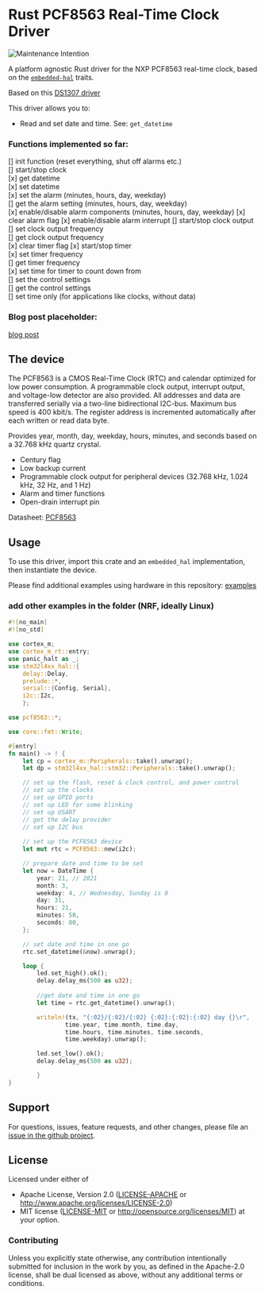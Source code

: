 # Rust PCF8563 Real-Time Clock Driver

![Maintenance Intention](https://img.shields.io/badge/maintenance-actively--developed-brightgreen.svg)

A platform agnostic Rust driver for the NXP PCF8563 real-time clock,
based on the [`embedded-hal`] traits.

[`embedded-hal`]: https://github.com/rust-embedded/embedded-hal

Based on this [DS1307 driver](https://github.com/eldruin/ds1307-rs) 

This driver allows you to:
- Read and set date and time. See: `get_datetime`

### Functions implemented so far:

[] init function (reset everything, shut off alarms etc.)  
[] start/stop clock  
[x] get datetime  
[x] set datetime  
[x] set the alarm (minutes, hours, day, weekday)  
[] get the alarm setting (minutes, hours, day, weekday)  
[x] enable/disable alarm components (minutes, hours, day, weekday)
[x] clear alarm flag
[x] enable/disable alarm interrupt
[] start/stop clock output  
[] set clock output frequency  
[] get clock output frequency  
[x] clear timer flag
[x] start/stop timer  
[x] set timer frequency  
[] get timer frequency  
[x] set time for timer to count down from  
[] set the control settings  
[] get the control settings  
[] set time only (for applications like clocks, without data)

### Blog post placeholder:

[blog post](https://nebelgrau77.github.io/posts/helloworld/)

## The device

The PCF8563 is a CMOS Real-Time Clock (RTC) and calendar optimized for low power
consumption. A programmable clock output, interrupt output, and voltage-low detector are also provided. All addresses and data are transferred serially via a two-line bidirectional I2C-bus. Maximum bus speed is 400 kbit/s. The register address is incremented automatically after each written or read data byte.

Provides year, month, day, weekday, hours, minutes, and seconds based on a
32.768 kHz quartz crystal.
* Century flag
* Low backup current
* Programmable clock output for peripheral devices (32.768 kHz, 1.024 kHz, 32 Hz, and
1 Hz)
* Alarm and timer functions
* Open-drain interrupt pin

Datasheet: [PCF8563](https://www.nxp.com/docs/en/data-sheet/PCF8563.pdf)

## Usage

To use this driver, import this crate and an `embedded_hal` implementation,
then instantiate the device.

Please find additional examples using hardware in this repository: [examples]

[examples]: https://github.com/nebelgrau77/pcf8563-rs/tree/main/examples

### add other examples in the folder (NRF, ideally Linux)

```rust
#![no_main]
#![no_std]

use cortex_m;
use cortex_m_rt::entry;
use panic_halt as _;
use stm32l4xx_hal::{
    delay::Delay,
    prelude::*,
    serial::{Config, Serial},
    i2c::I2c,
    };

use pcf8563::*;

use core::fmt::Write;

#[entry]
fn main() -> ! {
    let cp = cortex_m::Peripherals::take().unwrap();
    let dp = stm32l4xx_hal::stm32::Peripherals::take().unwrap();

    // set up the flash, reset & clock control, and power control
    // set up the clocks    
    // set up GPIO ports
    // set up LED for some blinking
    // set up USART
    // get the delay provider    
    // set up I2C bus
    
    // set up the PCF8563 device
    let mut rtc = PCF8563::new(i2c); 

    // prepare date and time to be set
    let now = DateTime {
        year: 21, // 2021
        month: 3,        
        weekday: 4, // Wednesday, Sunday is 0
        day: 31,
        hours: 21,
        minutes: 58,
        seconds: 00,
    };

    // set date and time in one go
    rtc.set_datetime(&now).unwrap();

    loop {
        led.set_high().ok();
        delay.delay_ms(500 as u32);
   
        //get date and time in one go
        let time = rtc.get_datetime().unwrap();

        writeln!(tx, "{:02}/{:02}/{:02} {:02}:{:02}:{:02} day {}\r", 
                time.year, time.month, time.day, 
                time.hours, time.minutes, time.seconds,
                time.weekday).unwrap();

        led.set_low().ok();
        delay.delay_ms(500 as u32);

        }
}
```

## Support

For questions, issues, feature requests, and other changes, please file an
[issue in the github project](https://github.com/nebelgrau77/pcf8563-rs/issues).

## License

Licensed under either of

 * Apache License, Version 2.0 ([LICENSE-APACHE](LICENSE-APACHE) or
   http://www.apache.org/licenses/LICENSE-2.0)
 * MIT license ([LICENSE-MIT](LICENSE-MIT) or
   http://opensource.org/licenses/MIT) at your option.

### Contributing

Unless you explicitly state otherwise, any contribution intentionally submitted
for inclusion in the work by you, as defined in the Apache-2.0 license, shall
be dual licensed as above, without any additional terms or conditions.

